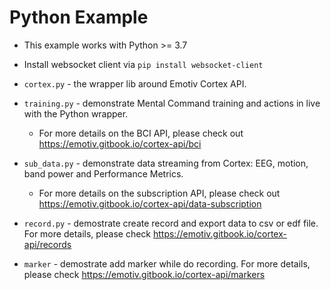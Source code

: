 # Python Example

- This example works with Python >= 3.7

- Install websocket client via  `pip install websocket-client`

- `cortex.py` - the wrapper lib around Emotiv Cortex API.

- `training.py` - demonstrate Mental Command training and actions in live with the Python wrapper.
  - For more details on the BCI API, please check out https://emotiv.gitbook.io/cortex-api/bci

- `sub_data.py` - demonstrate data streaming from Cortex: EEG, motion, band power and Performance Metrics.
  - For more details on the subscription API, please check out https://emotiv.gitbook.io/cortex-api/data-subscription

- `record.py` - demostrate create record and export data to csv or edf file.
For more details, please check https://emotiv.gitbook.io/cortex-api/records

- `marker` - demostrate add marker while do recording.
For more details, please check https://emotiv.gitbook.io/cortex-api/markers



